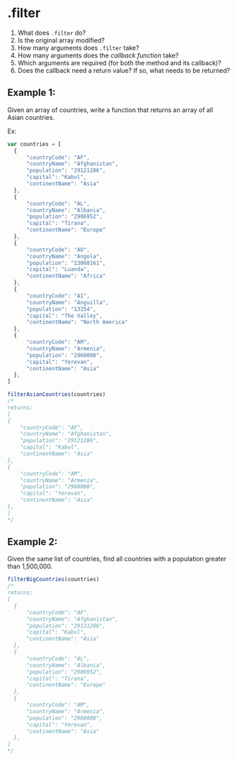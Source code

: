 # .filter

1. What does `.filter` do?
2. Is the original array modified?
3. How many arguments does `.filter` take?
4. How many arguments does the _callback function_ take?
5. Which arguments are required (for both the method and its callback)?
6. Does the callback need a return value? If so, what needs to be returned?


## Example 1:

Given an array of countries, write a function that returns an array of all Asian countries.

Ex:

```javascript
var countries = [
  {
      "countryCode": "AF",
      "countryName": "Afghanistan",
      "population": "29121286",
      "capital": "Kabul",
      "continentName": "Asia"
  },
  {
      "countryCode": "AL",
      "countryName": "Albania",
      "population": "2986952",
      "capital": "Tirana",
      "continentName": "Europe"
  },
  {
      "countryCode": "AO",
      "countryName": "Angola",
      "population": "13068161",
      "capital": "Luanda",
      "continentName": "Africa"
  },
  {
      "countryCode": "AI",
      "countryName": "Anguilla",
      "population": "13254",
      "capital": "The Valley",
      "continentName": "North America"
  },
  {
      "countryCode": "AM",
      "countryName": "Armenia",
      "population": "2968000",
      "capital": "Yerevan",
      "continentName": "Asia"
  },
]

filterAsianCountries(countries)
/*
returns:
[
{
    "countryCode": "AF",
    "countryName": "Afghanistan",
    "population": "29121286",
    "capital": "Kabul",
    "continentName": "Asia"
},
{
    "countryCode": "AM",
    "countryName": "Armenia",
    "population": "2968000",
    "capital": "Yerevan",
    "continentName": "Asia"
},
]
*/
```

## Example 2:

Given the same list of countries, find all countries with a population greater than 1,500,000.

```js
filterBigCountries(countries)
/*
returns:
[
  {
      "countryCode": "AF",
      "countryName": "Afghanistan",
      "population": "29121286",
      "capital": "Kabul",
      "continentName": "Asia"
  },
  {
      "countryCode": "AL",
      "countryName": "Albania",
      "population": "2986952",
      "capital": "Tirana",
      "continentName": "Europe"
  },
  {
      "countryCode": "AM",
      "countryName": "Armenia",
      "population": "2968000",
      "capital": "Yerevan",
      "continentName": "Asia"
  },
]
*/
```
